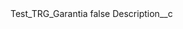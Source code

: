 <?xml version="1.0" encoding="UTF-8"?>
<CustomMetadata xmlns="http://soap.sforce.com/2006/04/metadata" xmlns:xsi="http://www.w3.org/2001/XMLSchema-instance">
    <label>Test_TRG_Garantia</label>
    <protected>false</protected>
    <values>
        <field>Description__c</field>
        <value xsi:nil="true"/>
    </values>
</CustomMetadata>
